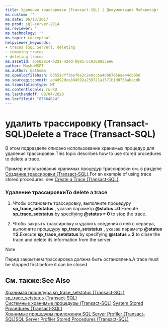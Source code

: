 ```yaml
---
title: Удаление трассировки (Transact-SQL) | Документация Майкрософт
ms.custom: ''
ms.date: 06/13/2017
ms.prod: sql-server-2014
ms.reviewer: ''
ms.technology: ''
ms.topic: conceptual
helpviewer_keywords:
- traces [SQL Server], deleting
- removing traces
- deleting traces
ms.assetid: a5502814-b281-42dd-b885-5c9368025ae6
author: MashaMSFT
ms.author: mathoma
ms.openlocfilehash: b3551cff36ef6e2c2e9cc6a4d9b7056ae44cb950
ms.sourcegitcommit: ad4d92dce894592a259721a1571b1d8736abacdb
ms.translationtype: MT
ms.contentlocale: ru-RU
ms.lasthandoff: 08/04/2020
ms.locfileid: "87664824"
---
```

# <a name="delete-a-trace-transact-sql"></a><span data-ttu-id="5ee44-102">удалить трассировку (Transact-SQL)</span><span class="sxs-lookup"><span data-stu-id="5ee44-102">Delete a Trace (Transact-SQL)</span></span>
  <span data-ttu-id="5ee44-103">В этом подразделе описано использование хранимых процедур для удаления трассировок.</span><span class="sxs-lookup"><span data-stu-id="5ee44-103">This topic describes how to use stored procedures to delete a trace.</span></span>  
  
 <span data-ttu-id="5ee44-104">Пример использования хранимых процедур трассировки см. в разделе [Создание трассировки (Transact-SQL)](create-a-trace-transact-sql.md).</span><span class="sxs-lookup"><span data-stu-id="5ee44-104">For an example of using trace stored procedures, see [Create a Trace &#40;Transact-SQL&#41;](create-a-trace-transact-sql.md).</span></span>  
  
### <a name="to-delete-a-trace"></a><span data-ttu-id="5ee44-105">Удаление трассировки</span><span class="sxs-lookup"><span data-stu-id="5ee44-105">To delete a trace</span></span>  
  
1.  <span data-ttu-id="5ee44-106">Чтобы остановить трассировку, выполните процедуру **sp_trace_setstatus** , указав параметр **@status =0**.</span><span class="sxs-lookup"><span data-stu-id="5ee44-106">Execute **sp_trace_setstatus** by specifying **@status = 0** to stop the trace.</span></span>  
  
2.  <span data-ttu-id="5ee44-107">Чтобы закрыть трассировку и удалить сведения о ней с сервера, выполните процедуру **sp_trace_setstatus** , указав параметр **@status =2**.</span><span class="sxs-lookup"><span data-stu-id="5ee44-107">Execute **sp_trace_setstatus** by specifying **@status = 2** to close the trace and delete its information from the server.</span></span>  
  
> [!NOTE]  
>  <span data-ttu-id="5ee44-108">Перед закрытием трассировка должна быть остановлена.</span><span class="sxs-lookup"><span data-stu-id="5ee44-108">A trace must be stopped first before it can be closed.</span></span>  
  
## <a name="see-also"></a><span data-ttu-id="5ee44-109">См. также:</span><span class="sxs-lookup"><span data-stu-id="5ee44-109">See Also</span></span>  
 <span data-ttu-id="5ee44-110">[Хранимая процедура sp_trace_setstatus (Transact-SQL)](/sql/relational-databases/system-stored-procedures/sp-trace-setstatus-transact-sql) </span><span class="sxs-lookup"><span data-stu-id="5ee44-110">[sp_trace_setstatus &#40;Transact-SQL&#41;](/sql/relational-databases/system-stored-procedures/sp-trace-setstatus-transact-sql) </span></span>  
 <span data-ttu-id="5ee44-111">[Системные хранимые процедуры (Transact-SQL)](/sql/relational-databases/system-stored-procedures/system-stored-procedures-transact-sql) </span><span class="sxs-lookup"><span data-stu-id="5ee44-111">[System Stored Procedures &#40;Transact-SQL&#41;](/sql/relational-databases/system-stored-procedures/system-stored-procedures-transact-sql) </span></span>  
 [<span data-ttu-id="5ee44-112">Хранимые процедуры приложения SQL Server Profiler (Transact-SQL)</span><span class="sxs-lookup"><span data-stu-id="5ee44-112">SQL Server Profiler Stored Procedures &#40;Transact-SQL&#41;</span></span>](/sql/relational-databases/system-stored-procedures/sql-server-profiler-stored-procedures-transact-sql)  
  
  
